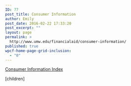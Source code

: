 ```yaml
---
ID: 77
post_title: Consumer Information
author: Emily
post_date: 2016-02-22 17:33:20
post_excerpt: ""
layout: page
permalink: >
  http://www.umw.edu/financialaid/consumer-information/
published: true
wpcf-home-page-grid-inclusion:
  - "0"
---
```

<a href="http://www.umw.edu/financialaid/consumer-information/consumer-information-2/">Consumer Information Index</a>

[children]